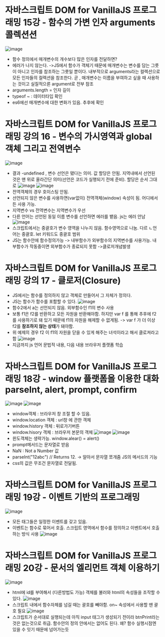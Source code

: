 # 자바스크립트 DOM for VanillaJS 프로그래밍 15강 - 함수의 가변 인자 arguments 콜렉션션
![image](https://github.com/resti999/TIL/assets/40667871/cb5eadd4-2d46-4f9e-827a-fa62614a64ec)
* 함수 정의에서 매개변수의 개수보다 많은 인자를 전달하면?
* 에러가 나지 않는다. ->JS에서 함수가 객체기 때문에 매개변수는 변수를 담는 그릇이 아니고 인자를 참조하는 그릇일 뿐이다. 내부적으로 arguments라는 컬렉션으로 모든 인자들의 컬렉션을 참조한다. 곧 , 매개변수는 이름을 부여하고 싶을 때 사용하는 것이고 실질적으론 argument로 전부 참조
* arguments.length = 인자 길이 
* typeof ~ : 데이터타입 확인
* es6에선 매개변수에 대한 변화가 있음. 추후에 확인

# 자바스크립트 DOM for VanillaJS 프로그래밍 강의 16 - 변수의 가시영역과 global 객체 그리고 전역변수
![image](https://github.com/resti999/TIL/assets/40667871/516c654a-ea38-4a6a-99e5-7f6ae1107791)
* 결과 -undefined , 변수 선언은 됐다는 의미. 값 할당은 안됨. 지역내에서 선언된 것은 맨 위로 올라간단 의미(선언은 코드가 실행되기 전에 준비). 할당은 순서 그대로 
![image](https://github.com/resti999/TIL/assets/40667871/f8fc7d42-11a9-4b91-a16d-6044f7bee3c1)
![image](https://github.com/resti999/TIL/assets/40667871/ae37f4cd-9803-44e8-800f-3990227ca294)
* 전역객체의 경우 호이스팅 안됨. 
* 선언되지 않은 변수를 사용하면(var없이) 전역객체(window) 속성이 됨. 어디에서든 사용 가능. 
* 지역변수 vs 전역변수는 지역변수가 우선
* 다른 언어는 선언된 동일 이름 변수를 선언하면 에러를 뱉음. js는 에러 안남
![image](https://github.com/resti999/TIL/assets/40667871/051692af-6a5a-442d-a67f-37026a99c096)
* 스크립트에서는 중괄호가 변수 영역을 나누지 않음. 함수영역으로 나눔. 다르 ㄴ언어는 중괄호. let 키워드도 중괄호 범위
* JS는 함수안에 함수정의가능 -> 내부함수가 외부함수의 지역변수를 사용가능. 내부함수가 작동중이면 외부함수가 종료되지 못함 ->클로저개념발생

# 자바스크립트 DOM for VanillaJS 프로그래밍 강의 17 - 클로저(Closure)
* JS에서는 함수를 정의하지 않고 객체로 만들어서 그 자체가 정의다. 
* JS는 함수가 함수를 포함할 수 있다.
![image](https://github.com/resti999/TIL/assets/40667871/dfe35d0c-4a3c-47ae-b177-afa0fc4cd948)
* 함수2에서 a는 선언되지 않음. 외부함수인 f1의 변수 사용
* 보통 f1은 f2를 반환하고 모든 자원을 반환해야함. 하지만 var f 를 통해 추후에 f2를 사용하기로 돼 있기 때문에 f1의 자원을 해제할 수 없게됨.  -> var f 가 더 이상 f2를 **참조하지 않는 상태**가 돼야함.
* 위 예제의 경우 f2 이 f1의 자원을 닫을 수 있게 해주는 녀석이라고 해서 클로져라고함
![image](https://github.com/resti999/TIL/assets/40667871/07a02021-453d-4eae-a33b-daf3cfe6b5bf)
* 지금까지 js 언어 문법적 내용, 다음 내용 브라우저 플랫폼 학습

# 자바스크립트 DOM for VanillaJS 프로그래밍 18강 - window 플랫폼을 이용한 대화 parseInt, alert, prompt, confirm
![image](https://github.com/resti999/TIL/assets/40667871/c88dbfa3-0450-434b-a73f-e26a8706118e)
![image](https://github.com/resti999/TIL/assets/40667871/88a16bbc-9a65-42b7-9d37-7665521fb968)
* window객체 : 브라우저 창 조절 할 수 있음.
* window.location 객체 : url창 에 관한 객체
* window.history 객체 : 뒤로가기버튼
* window.hisory 객체 : 브라우저 본문의 객체
![image](https://github.com/resti999/TIL/assets/40667871/9fe2052b-63d1-4fd3-b8c6-8a239b1569ad)
![image](https://github.com/resti999/TIL/assets/40667871/be70abbd-8842-4267-a549-b2ac25493e6f)
* 윈도객체는 생략가능.  window.alear() = alert()
*  prompt메서드는 문자열로 받음
*  NaN : Not a Number 값
*  parseInt("12abc") // Returns 12. -> 알아서 문자열 쪼개줌 JS의 메서드의 기능
*  css의 값은 무조건 문자열로 전달됨. 

# 자바스크립트 DOM for VanillaJS 프로그래밍 19강 - 이벤트 기반의 프로그래밍
![image](https://github.com/resti999/TIL/assets/40667871/2b500905-4b37-4ec9-ab87-eeb6126c3904)
* 모든 태그들은 일정한 이벤트를 갖고 있음.
* 이벤트는 함수로 묶어서 호출. 스크립트 영역에서 함수를 정의하고 이벤트에서 호출하는 방식 사용
![image](https://github.com/resti999/TIL/assets/40667871/39daae87-866b-4a1c-a03d-490be7006e8f)

# 자바스크립트 DOM for VanillaJS 프로그래밍 20강 - 문서의 엘리먼트 객체 이용하기
![image](https://github.com/resti999/TIL/assets/40667871/befb4c17-cbe9-4800-83dc-f81611b012ef)
* html에 id를 부여해서 (다른방법도 가능) 객체를 불러와 html의 속성들을 조작할 수 있다.
![image](https://github.com/resti999/TIL/assets/40667871/f92347f6-a0a8-4eaa-8bbd-8b793f2a4e61)
* 스크립트 내에서 함수자체를 넘길 때는 괄호를 빼야함. on~ 속성에서 사용할 땐 괄호 필요
![image](https://github.com/resti999/TIL/assets/40667871/64bffe1b-864a-4144-9806-20bbb6694f94)
* 스크립트가 순서대로 실행되는데 아직 input 태그가 생성되기 전이라 btnPrint라는 것은 없는것으로 취급.  함수안의 정의 안에서는 없어도 된다. 왜? 함수 실행시점엔 있을 수 잇기 때문에 넘어가는듯

# 
